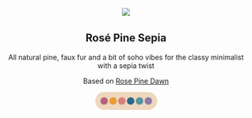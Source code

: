 <p align="center">
    <img src="https://github.com/rose-pine/rose-pine-theme/raw/main/assets/icon.png" width="80" />
    <h2 align="center">Rosé Pine Sepia</h2>
</p>

<p align="center">All natural pine, faux fur and a bit of soho vibes for the classy minimalist with a sepia twist</p>
<p align="center">Based on <a href="https://github.com/rose-pine/rose-pine-theme">Rose Pine Dawn</a></p>
<p align="center">
  <img src="assets/palette-sepia.png" width="125" />
</p>
